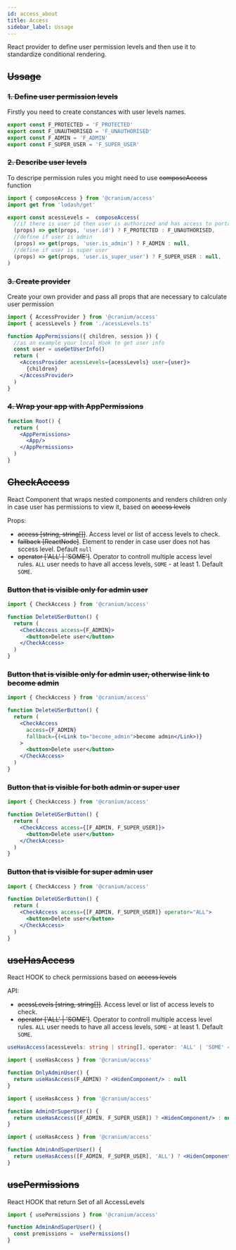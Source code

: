 ```yaml
---
id: access_about
title: Access
sidebar_label: Ussage
---
```


React provider to define user permission levels and then use it to standardize conditional rendering.

## ~~Ussage~~

### ~~1. Define user permission levels~~
Firstly you need to create constances with user levels names. 
```javascript
export const F_PROTECTED = 'F_PROTECTED' 
export const F_UNAUTHORISED = 'F_UNAUTHORISED'
export const F_ADMIN = 'F_ADMIN'
export const F_SUPER_USER = 'F_SUPER_USER'
```

### ~~2. Describe user levels~~
To descripe permission rules you might need to use ~~composeAccess~~ function

```js title="acessLevels.ts"
import { composeAccess } from '@cranium/access'
import get from 'lodash/get'

export const acessLevels =  composeAccess(
  //if there is user id then user is authorized and has access to portal.
  (props) => get(props, 'user.id') ? F_PROTECTED : F_UNAUTHORISED,
  //define if user is admin
  (props) => get(props, 'user.is_admin') ? F_ADMIN : null,
  //define if user is super user
  (props) => get(props, 'user.is_super_user') ? F_SUPER_USER : null,
)
```

### ~~3. Create provider~~

Create your own provider and pass all props that are necessary to calculate user permission

```jsx
import { AccessProvider } from '@cranium/access'
import { acessLevels } from './acessLevels.ts'

function AppPermissions({ children, session }) {
  //as an example your local Hook to get user info
  const user = useGetUserInfo()
  return (
    <AccessProvider acessLevels={acessLevels} user={user}>
      {children}
    </AccessProvider>
  )
}
```

### ~~4. Wrap your app with AppPermissions~~

```jsx
function Root() {
  return (
    <AppPermissions>
      <App/>
    </AppPermissions>
  )
}
```

## ~~CheckAccess~~

React Component that wraps nested components and renders children only in case user has permissions to view it, based on ~~access levels~~

Props:

- ~~access [string, string[]]~~. Access level or list of access levels to check.
- ~~fallback [ReactNode]~~. Element to render in case user does not has sccess level. Default `null`
- ~~operator ['ALL' | 'SOME']~~. Operator to controll multiple access level rules. `ALL` user needs to have all access levels, `SOME` - at least 1. Default `SOME`.

### ~~Button that is visible only for admin user~~
```jsx
import { CheckAccess } from '@cranium/access'

function DeleteUSerButton() {
  return (
    <CheckAccess access={F_ADMIN}>
      <button>Delete user</button>
    </CheckAccess>
  )
}
```

### ~~Button that is visible only for admin user, otherwise link to become admin~~

```jsx
import { CheckAccess } from '@cranium/access'

function DeleteUSerButton() {
  return (
    <CheckAccess 
      access={F_ADMIN}
      fallback={(<Link to="become_admin">become admin</Link>)}
    >
      <button>Delete user</button>
    </CheckAccess>
  )
}

```

### ~~Button that is visible for both admin or super user~~

```jsx
import { CheckAccess } from '@cranium/access'

function DeleteUSerButton() {
  return (
    <CheckAccess access={[F_ADMIN, F_SUPER_USER]}>
      <button>Delete user</button>
    </CheckAccess>
  )
}

```

### ~~Button that is visible for super admin user~~

```jsx
import { CheckAccess } from '@cranium/access'

function DeleteUSerButton() {
  return (
    <CheckAccess access={[F_ADMIN, F_SUPER_USER]} operator="ALL">
      <button>Delete user</button>
    </CheckAccess>
  )
}

```

## ~~useHasAccess~~

React HOOK to check  permissions based on ~~access levels~~

API:

- ~~acessLevels [string, string[]]~~. Access level or list of access levels to check.
- ~~operator ['ALL' | 'SOME']~~. Operator to controll multiple access level rules. `ALL` user needs to have all access levels, `SOME` - at least 1. Default `SOME`.

```ts
useHasAccess(acessLevels: string | string[], operator: 'ALL' | 'SOME' = 'SOME'): boolean
```

```jsx
import { useHasAccess } from '@cranium/access'

function OnlyAdminUser() {
  return useHasAccess(F_ADMIN) ? <HidenComponent/> : null
}

```

```jsx
import { useHasAccess } from '@cranium/access'

function AdminOrSuperUser() {
  return useHasAccess([F_ADMIN, F_SUPER_USER]) ? <HidenComponent/> : null
}

```

```jsx
import { useHasAccess } from '@cranium/access'

function AdminAndSuperUser() {
  return useHasAccess([F_ADMIN, F_SUPER_USER], 'ALL') ? <HidenComponent/> : null
}

```

## ~~usePermissions~~

React HOOK that return Set of all AccessLevels

```jsx
import { usePermissions } from '@cranium/access'

function AdminAndSuperUser() {
  const premissions =  usePermissions()
}

```




